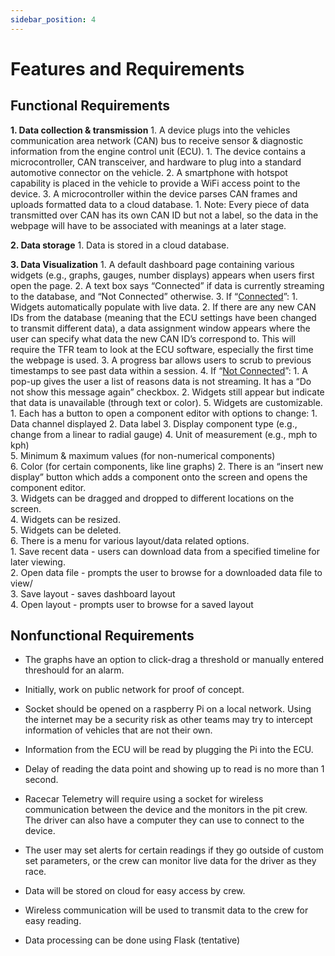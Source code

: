 ```yaml
---
sidebar_position: 4
---
```


# Features and Requirements 

## Functional Requirements <!--high level-->
<b>1.  Data collection & transmission</b>
    1.  A device plugs into the vehicles communication area network (CAN) bus to receive sensor & diagnostic information from the engine control unit (ECU).
        1.  The device contains a microcontroller, CAN transceiver, and hardware to plug into a standard automotive connector on the vehicle.
    2.  A smartphone with hotspot capability is placed in the vehicle to provide a WiFi access point to the device.
    3.  A microcontroller within the device parses CAN frames and uploads formatted data to a cloud database.
        1.  Note: Every piece of data transmitted over CAN has its own CAN ID but not a label, so the data in the webpage will have to be associated with meanings at a later stage.

<b>2.  Data storage</b>
    1.  Data is stored in a cloud database. 
        
<b>3.  Data Visualization</b>
    1.  A default dashboard page containing various widgets (e.g., graphs, gauges, number displays) appears when users first open the page.
    2.  A text box says “Connected” if data is currently streaming to the database, and “Not Connected” otherwise.
    3.  If “<ins>Connected</ins>”:
        1.  Widgets automatically populate with live data.
        2.  If there are any new CAN IDs from the database (meaning that the ECU settings have been changed to transmit different data), a data assignment window appears where the user can specify what data the new CAN ID’s correspond to. This will require the TFR team to look at the ECU software, especially the first time the webpage is used.
        3.  A progress bar allows users to scrub to previous timestamps to see past data within a session.
    4.  If “<ins>Not Connected</ins>”:
        1.  A pop-up gives the user a list of reasons data is not streaming. It has a “Do not show this message again” checkbox.
        2.  Widgets still appear but indicate that data is unavailable (through text or color).
    5.  Widgets are customizable.
        1.  Each has a button to open a component editor with options to change:
            1.  Data channel displayed
            2.  Data label
            3.  Display component type (e.g., change from a linear to radial gauge)
            4.  Unit of measurement (e.g., mph to kph)                
            5.  Minimum & maximum values (for non-numerical components)                
            6.  Color (for certain components, like line graphs)
        2.  There is an “insert new display” button which adds a component onto the screen and opens the component editor.            
        3.  Widgets can be dragged and dropped to different locations on the screen.            
        4.  Widgets can be resized.            
        5.  Widgets can be deleted.            
    6.  There is a menu for various layout/data related options.        
        1.  Save recent data - users can download data from a specified timeline for later viewing.             
        2.  Open data file - prompts the user to browse for a downloaded data file to view/            
        3.  Save layout - saves dashboard layout             
        4.  Open layout - prompts user to browse for a saved layout

## Nonfunctional Requirements <!--low level-->

* The graphs have an option to click-drag a threshold or manually entered threshould for an alarm. 

* Initially, work on public network for proof of concept. 

* Socket should be opened on a raspberry Pi on a local network. Using the internet may be a security risk as other teams may try to intercept information of vehicles that are not their own.  

* Information from the ECU will be read by plugging the Pi into the ECU.

* Delay of reading the data point and showing up to read is no more than 1 second.

* Racecar Telemetry will require using a socket for wireless communication between the device and the monitors in the pit crew. The driver can also have a computer they can use to connect to the device.  

* The user may set alerts for certain readings if they go outside of custom set parameters, or the crew can monitor live data for the driver as they race.  

* Data will be stored on cloud for easy access by crew.  

* Wireless communication will be used to transmit data to the crew for easy reading. 

* Data processing can be done using Flask (tentative) 